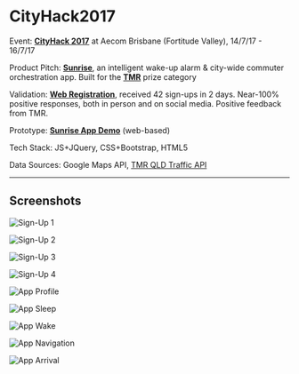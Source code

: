 # CityHack2017

Event: [**CityHack 2017**](http://www.aecom.com/cityhack17/) at Aecom Brisbane (Fortitude Valley), 14/7/17 - 16/7/17

Product Pitch: [**Sunrise**](#), an intelligent wake-up alarm & city-wide commuter orchestration app. Built for the **[TMR](https://www.tmr.qld.gov.au/)** prize category

Validation: **[Web Registration](https://merrickheley.github.io/CityHack2017/signup.html)**, received 42 sign-ups in 2 days. Near-100% positive responses, both in person and on social media. Positive feedback from TMR.

Prototype: **[Sunrise App Demo](https://merrickheley.github.io/CityHack2017/settings.html)** (web-based)

Tech Stack: JS+JQuery, CSS+Bootstrap, HTML5

Data Sources: Google Maps API, [TMR QLD Traffic API](https://data.qld.gov.au/dataset/131940-traffic-and-travel-information-geojson-api)

----

## Screenshots

![Sign-Up 1](/screenshots/capture-signup1.PNG?raw=true)

![Sign-Up 2](/screenshots/capture-signup2.PNG?raw=true)

![Sign-Up 3](/screenshots/capture-signup3.PNG?raw=true)

![Sign-Up 4](/screenshots/capture-signup4.PNG?raw=true)

![App Profile](/screenshots/capture-profile.PNG?raw=true)

![App Sleep](/screenshots/capture-sleep.PNG?raw=true)

![App Wake](/screenshots/capture-wakeup.PNG?raw=true)

![App Navigation](/screenshots/capture-navigating.PNG?raw=true)

![App Arrival](/screenshots/capture-arrived.PNG?raw=true)

